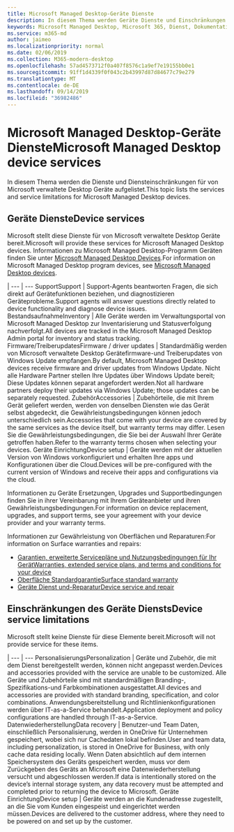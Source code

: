 ```yaml
---
title: Microsoft Managed Desktop-Geräte Dienste
description: In diesem Thema werden Geräte Dienste und Einschränkungen für Microsoft Managed Desktop aufgeführt.
keywords: Microsoft Managed Desktop, Microsoft 365, Dienst, Dokumentation
ms.service: m365-md
author: jaimeo
ms.localizationpriority: normal
ms.date: 02/06/2019
ms.collection: M365-modern-desktop
ms.openlocfilehash: 57ad4573712f0a407f8576c1a9ef7e19155bb0e1
ms.sourcegitcommit: 91ff1d4339f0f043c2b43997d87d84677c79e279
ms.translationtype: MT
ms.contentlocale: de-DE
ms.lasthandoff: 09/14/2019
ms.locfileid: "36982486"
---
```

# <a name="microsoft-managed-desktop-device-services"></a><span data-ttu-id="e99f5-104">Microsoft Managed Desktop-Geräte Dienste</span><span class="sxs-lookup"><span data-stu-id="e99f5-104">Microsoft Managed Desktop device services</span></span>

<span data-ttu-id="e99f5-105">In diesem Thema werden die Dienste und Diensteinschränkungen für von Microsoft verwaltete Desktop Geräte aufgelistet.</span><span class="sxs-lookup"><span data-stu-id="e99f5-105">This topic lists the services and service limitations for Microsoft Managed Desktop devices.</span></span>

## <a name="device-services"></a><span data-ttu-id="e99f5-106">Geräte Dienste</span><span class="sxs-lookup"><span data-stu-id="e99f5-106">Device services</span></span>

<span data-ttu-id="e99f5-107">Microsoft stellt diese Dienste für von Microsoft verwaltete Desktop Geräte bereit.</span><span class="sxs-lookup"><span data-stu-id="e99f5-107">Microsoft will provide these services for Microsoft Managed Desktop devices.</span></span> <span data-ttu-id="e99f5-108">Informationen zu Microsoft Managed Desktop-Programm Geräten finden Sie unter [Microsoft Managed Desktop Devices](device-list.md).</span><span class="sxs-lookup"><span data-stu-id="e99f5-108">For information on Microsoft Managed Desktop program devices, see [Microsoft Managed Desktop devices](device-list.md).</span></span>

 | 
 --- | ---
<span data-ttu-id="e99f5-109">Support</span><span class="sxs-lookup"><span data-stu-id="e99f5-109">Support</span></span> | <span data-ttu-id="e99f5-110">Support-Agents beantworten Fragen, die sich direkt auf Gerätefunktionen beziehen, und diagnostizieren Geräteprobleme.</span><span class="sxs-lookup"><span data-stu-id="e99f5-110">Support agents will answer questions directly related to device functionality and diagnose device issues.</span></span>
<span data-ttu-id="e99f5-111">Bestandsaufnahme</span><span class="sxs-lookup"><span data-stu-id="e99f5-111">Inventory</span></span> | <span data-ttu-id="e99f5-112">Alle Geräte werden im Verwaltungsportal von Microsoft Managed Desktop zur Inventarisierung und Statusverfolgung nachverfolgt.</span><span class="sxs-lookup"><span data-stu-id="e99f5-112">All devices are tracked in the Microsoft Managed Desktop Admin portal for inventory and status tracking.</span></span>
<span data-ttu-id="e99f5-113">Firmware/Treiberupdates</span><span class="sxs-lookup"><span data-stu-id="e99f5-113">Firmware / driver updates</span></span> | <span data-ttu-id="e99f5-114">Standardmäßig werden von Microsoft verwaltete Desktop Gerätefirmware-und Treiberupdates von Windows Update empfangen.</span><span class="sxs-lookup"><span data-stu-id="e99f5-114">By default, Microsoft Managed Desktop devices receive firmware and driver updates from Windows Update.</span></span> <span data-ttu-id="e99f5-115">Nicht alle Hardware Partner stellen Ihre Updates über Windows Update bereit; Diese Updates können separat angefordert werden.</span><span class="sxs-lookup"><span data-stu-id="e99f5-115">Not all hardware partners deploy their updates via Windows Update; those updates can be separately requested.</span></span>
<span data-ttu-id="e99f5-116">Zubehör</span><span class="sxs-lookup"><span data-stu-id="e99f5-116">Accessories</span></span> | <span data-ttu-id="e99f5-117">Zubehörteile, die mit Ihrem Gerät geliefert werden, werden von denselben Diensten wie das Gerät selbst abgedeckt, die Gewährleistungsbedingungen können jedoch unterschiedlich sein.</span><span class="sxs-lookup"><span data-stu-id="e99f5-117">Accessories that come with your device are covered by the same services as the device itself, but warranty terms may differ.</span></span> <span data-ttu-id="e99f5-118">Lesen Sie die Gewährleistungsbedingungen, die Sie bei der Auswahl Ihrer Geräte getroffen haben.</span><span class="sxs-lookup"><span data-stu-id="e99f5-118">Refer to the warranty terms chosen when selecting your devices.</span></span> 
<span data-ttu-id="e99f5-119">Geräte Einrichtung</span><span class="sxs-lookup"><span data-stu-id="e99f5-119">Device setup</span></span>    | <span data-ttu-id="e99f5-120">Geräte werden mit der aktuellen Version von Windows vorkonfiguriert und erhalten Ihre apps und Konfigurationen über die Cloud.</span><span class="sxs-lookup"><span data-stu-id="e99f5-120">Devices will be pre-configured with the current version of Windows and receive their apps and configurations via the cloud.</span></span> 

<span data-ttu-id="e99f5-121">Informationen zu Geräte Ersetzungen, Upgrades und Supportbedingungen finden Sie in ihrer Vereinbarung mit Ihrem Geräteanbieter und ihren Gewährleistungsbedingungen.</span><span class="sxs-lookup"><span data-stu-id="e99f5-121">For information on device replacement, upgrades, and support terms, see your agreement with your device provider and your warranty terms.</span></span>

<span data-ttu-id="e99f5-122">Informationen zur Gewährleistung von Oberflächen und Reparaturen:</span><span class="sxs-lookup"><span data-stu-id="e99f5-122">For information on Surface warranties and repairs:</span></span>
- [<span data-ttu-id="e99f5-123">Garantien, erweiterte Servicepläne und Nutzungsbedingungen für Ihr Gerät</span><span class="sxs-lookup"><span data-stu-id="e99f5-123">Warranties, extended service plans, and terms and conditions for your device</span></span>](https://support.microsoft.com/help/4040687/info-about-warranties-extended-service-plans-and-terms-conditions)
- [<span data-ttu-id="e99f5-124">Oberfläche Standardgarantie</span><span class="sxs-lookup"><span data-stu-id="e99f5-124">Surface standard warranty</span></span>](https://support.microsoft.com/help/4036296)
- [<span data-ttu-id="e99f5-125">Geräte Dienst und-Reparatur</span><span class="sxs-lookup"><span data-stu-id="e99f5-125">Device service and repair</span></span>](https://support.microsoft.com/devices)

## <a name="device-service-limitations"></a><span data-ttu-id="e99f5-126">Einschränkungen des Geräte Diensts</span><span class="sxs-lookup"><span data-stu-id="e99f5-126">Device service limitations</span></span>

<span data-ttu-id="e99f5-127">Microsoft stellt keine Dienste für diese Elemente bereit.</span><span class="sxs-lookup"><span data-stu-id="e99f5-127">Microsoft will not provide service for these items.</span></span>

 | 
 --- | ---
<span data-ttu-id="e99f5-128">Personalisierungs</span><span class="sxs-lookup"><span data-stu-id="e99f5-128">Personalization</span></span> | <span data-ttu-id="e99f5-129">Geräte und Zubehör, die mit dem Dienst bereitgestellt werden, können nicht angepasst werden.</span><span class="sxs-lookup"><span data-stu-id="e99f5-129">Devices and accessories provided with the service are unable to be customized.</span></span> <span data-ttu-id="e99f5-130">Alle Geräte und Zubehörteile sind mit standardmäßigen Branding-, Spezifikations-und Farbkombinationen ausgestattet.</span><span class="sxs-lookup"><span data-stu-id="e99f5-130">All devices and accessories are provided with standard branding, specification, and color combinations.</span></span> <span data-ttu-id="e99f5-131">Anwendungsbereitstellung und Richtlinienkonfigurationen werden über IT-as-a-Service behandelt.</span><span class="sxs-lookup"><span data-stu-id="e99f5-131">Application deployment and policy configurations are handled through IT-as-a-Service.</span></span>
<span data-ttu-id="e99f5-132">Datenwiederherstellung</span><span class="sxs-lookup"><span data-stu-id="e99f5-132">Data recovery</span></span> | <span data-ttu-id="e99f5-133">Benutzer-und Team Daten, einschließlich Personalisierung, werden in OneDrive für Unternehmen gespeichert, wobei sich nur Cachedaten lokal befinden.</span><span class="sxs-lookup"><span data-stu-id="e99f5-133">User and team data, including personalization, is stored in OneDrive for Business, with only cache data residing locally.</span></span> <span data-ttu-id="e99f5-134">Wenn Daten absichtlich auf dem internen Speichersystem des Geräts gespeichert werden, muss vor dem Zurückgeben des Geräts an Microsoft eine Datenwiederherstellung versucht und abgeschlossen werden.</span><span class="sxs-lookup"><span data-stu-id="e99f5-134">If data is intentionally stored on the device’s internal storage system, any data recovery must be attempted and completed prior to returning the device to Microsoft.</span></span>
<span data-ttu-id="e99f5-135">Geräte Einrichtung</span><span class="sxs-lookup"><span data-stu-id="e99f5-135">Device setup</span></span> | <span data-ttu-id="e99f5-136">Geräte werden an die Kundenadresse zugestellt, an die Sie vom Kunden eingespeist und eingerichtet werden müssen.</span><span class="sxs-lookup"><span data-stu-id="e99f5-136">Devices are delivered to the customer address, where they need to be powered on and set up by the customer.</span></span>
